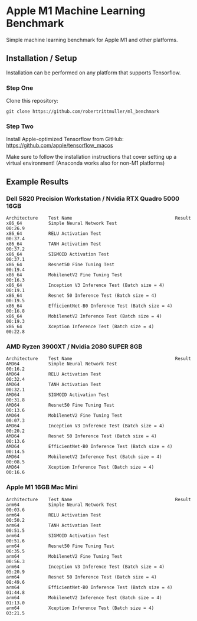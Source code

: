 # Apple M1 Machine Learning Benchmark
Simple machine learning benchmark for Apple M1 and other platforms. 

## Installation / Setup
Installation can be performed on any platform that supports Tensorflow.

### Step One
Clone this repository:
```
git clone https://github.com/robertrittmuller/ml_benchmark
```

### Step Two
Install Apple-optimized Tensorflow from GitHub:
https://github.com/apple/tensorflow_macos

Make sure to follow the installation instructions that cover setting up a virtual environment! (Anaconda works also for non-M1 platforms)

## Example Results
### Dell 5820 Precision Workstation / Nvidia RTX Quadro 5000 16GB


    Architecture    Test Name	                                    Result
    x86_64	        Simple Neural Network Test	                    00:26.9
    x86_64	        RELU Activation Test                            00:37.4
    x86_64	        TANH Activation Test	                        00:37.2
    x86_64	        SIGMOID Activation Test	                        00:37.1
    x86_64	        Resnet50 Fine Tuning Test	                    00:19.4
    x86_64	        MobilenetV2 Fine Tuning Test                    00:16.3
    x86_64	        Inception V3 Inference Test (Batch size = 4)    00:19.1
    x86_64	        Resnet 50 Inference Test (Batch size = 4)	    00:19.5
    x86_64	        EfficientNet-B0 Inference Test (Batch size = 4) 00:16.8
    x86_64	        MobilenetV2 Inference Test (Batch size = 4)	    00:19.3
    x86_64	        Xception Inference Test (Batch size = 4)	    00:22.8

### AMD Ryzen 3900XT / Nvidia 2080 SUPER 8GB
    Architecture    Test Name	                                    Result
    AMD64	        Simple Neural Network Test	                    00:16.2
    AMD64	        RELU Activation Test	                        00:32.4
    AMD64	        TANH Activation Test	                        00:32.1
    AMD64	        SIGMOID Activation Test	                        00:31.8
    AMD64	        Resnet50 Fine Tuning Test	                    00:13.6
    AMD64	        MobilenetV2 Fine Tuning Test	                00:07.3
    AMD64	        Inception V3 Inference Test (Batch size = 4)    00:20.2
    AMD64	        Resnet 50 Inference Test (Batch size = 4)	    00:13.6
    AMD64	        EfficientNet-B0 Inference Test (Batch size = 4)	00:14.5
    AMD64	        MobilenetV2 Inference Test (Batch size = 4)	    00:08.5
    AMD64	        Xception Inference Test (Batch size = 4)	    00:16.6

### Apple M1 16GB Mac Mini
    Architecture    Test Name	                                    Result
    arm64	        Simple Neural Network Test	                    00:03.6
    arm64	        RELU Activation Test	                        00:50.2
    arm64	        TANH Activation Test	                        00:51.5
    arm64	        SIGMOID Activation Test	                        00:51.6
    arm64	        Resnet50 Fine Tuning Test	                    06:35.5
    arm64	        MobilenetV2 Fine Tuning Test	                00:56.3
    arm64	        Inception V3 Inference Test (Batch size = 4)	05:20.9
    arm64	        Resnet 50 Inference Test (Batch size = 4)	    08:49.6
    arm64	        EfficientNet-B0 Inference Test (Batch size = 4)	01:44.8
    arm64	        MobilenetV2 Inference Test (Batch size = 4)	    01:13.0
    arm64	        Xception Inference Test (Batch size = 4)	    03:21.5
